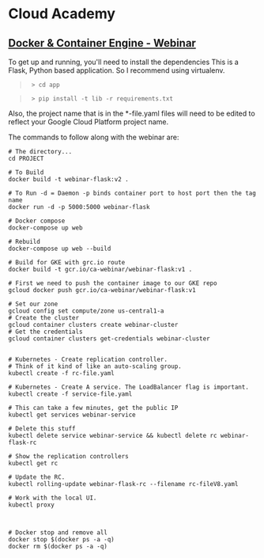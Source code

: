 # Cloud Academy

## [Docker & Container Engine - Webinar](https://cloudacademy.com/webinars/docker-google-container-engine-21/)



To get up and running, you'll need to install the dependencies
This is a Flask, Python based application. So I recommend using virtualenv.

> ` > cd app`

> ` > pip install -t lib -r requirements.txt`

Also, the project name that is in the \*-file.yaml files will need to be edited to reflect your Google Cloud Platform project name.

The commands to follow along with the webinar are:

~~~~
# The directory...
cd PROJECT

# To Build
docker build -t webinar-flask:v2 .

# To Run -d = Daemon -p binds container port to host port then the tag name
docker run -d -p 5000:5000 webinar-flask

# Docker compose
docker-compose up web

# Rebuild
docker-compose up web --build

# Build for GKE with grc.io route
docker build -t gcr.io/ca-webinar/webinar-flask:v1 .

# First we need to push the container image to our GKE repo
gcloud docker push gcr.io/ca-webinar/webinar-flask:v1

# Set our zone
gcloud config set compute/zone us-central1-a
# Create the cluster
gcloud container clusters create webinar-cluster
# Get the credentials
gcloud container clusters get-credentials webinar-cluster


# Kubernetes - Create replication controller.
# Think of it kind of like an auto-scaling group.
kubectl create -f rc-file.yaml

# Kubernetes - Create A service. The LoadBalancer flag is important.
kubectl create -f service-file.yaml

# This can take a few minutes, get the public IP
kubectl get services webinar-service

# Delete this stuff
kubectl delete service webinar-service && kubectl delete rc webinar-flask-rc

# Show the replication controllers
kubectl get rc

# Update the RC.
kubectl rolling-update webinar-flask-rc --filename rc-fileV8.yaml

# Work with the local UI.
kubectl proxy



# Docker stop and remove all
docker stop $(docker ps -a -q)
docker rm $(docker ps -a -q)
~~~~
